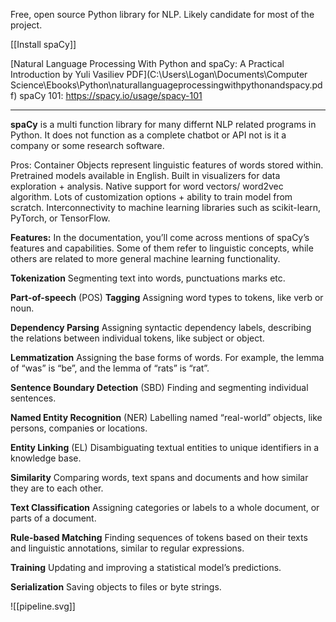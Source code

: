 Free, open source Python library for NLP. Likely candidate for most of the project.

[[Install spaCy]]

[Natural Language Processing With Python and spaCy: A Practical Introduction by Yuli Vasiliev PDF](C:\Users\Logan\Documents\Computer Science\Ebooks\Python\naturallanguageprocessingwithpythonandspacy.pdf)
spaCy 101:  https://spacy.io/usage/spacy-101

****
**spaCy** is a multi function library for many differnt NLP related programs in Python. It does not function as a complete chatbot or API not is it a company or some research software.

Pros:
	Container Objects represent linguistic features of words stored within. 
	Pretrained models available in English.
	Built in visualizers for data exploration + analysis.
	Native support for word vectors/ word2vec algorithm.
	Lots of customization options + ability to train model from scratch.
	Interconnectivity to machine learning libraries such as scikit-learn, PyTorch, or TensorFlow.


**Features:**
	In the documentation, you’ll come across mentions of spaCy’s features and capabilities. Some of them refer to linguistic concepts, while others are related to more general machine learning functionality.


**Tokenization**
	Segmenting text into words, punctuations marks etc.

**Part-of-speech** (POS) **Tagging**
	Assigning word types to tokens, like verb or noun.

**Dependency Parsing**
	Assigning syntactic dependency labels, describing the relations between individual tokens, like subject or object.

**Lemmatization**
	Assigning the base forms of words. For example, the lemma of “was” is “be”, and the lemma of “rats” is “rat”.

**Sentence Boundary Detection** (SBD)
	Finding and segmenting individual sentences.

**Named Entity Recognition** (NER)
	Labelling named “real-world” objects, like persons, companies or locations.

**Entity Linking** (EL)
	Disambiguating textual entities to unique identifiers in a knowledge base.

**Similarity**
	Comparing words, text spans and documents and how similar they are to each other.

**Text Classification**
	Assigning categories or labels to a whole document, or parts of a document.

**Rule-based Matching**
	Finding sequences of tokens based on their texts and linguistic annotations, similar to regular expressions.

**Training**
	Updating and improving a statistical model’s predictions.

**Serialization**
	Saving objects to files or byte strings.

![[pipeline.svg]]